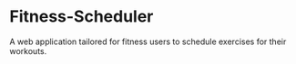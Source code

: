 # Fitness-Scheduler
A web application tailored for fitness users to schedule exercises for their workouts.
